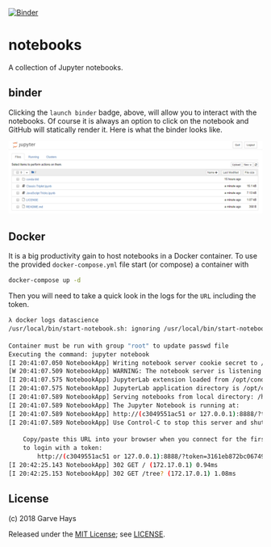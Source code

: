 [![Binder](https://mybinder.org/badge.svg)](https://mybinder.org/v2/gh/gkhays/notebooks/master)

# notebooks
A collection of Jupyter notebooks.

## binder
Clicking the `launch binder` badge, above, will allow you to interact with the notebooks. Of course it is always an option to click on the notebook and GitHub will statically render it. Here is what the binder looks like.

![binder](images/binder.png)

## Docker

It is a big productivity gain to host notebooks in a Docker container. To use the provided `docker-compose.yml` file start (or compose) a container with
```bash
docker-compose up -d
```
Then you will need to take a quick look in the logs for the `URL` including the token.
```bash
λ docker logs datascience
/usr/local/bin/start-notebook.sh: ignoring /usr/local/bin/start-notebook.d/*

Container must be run with group "root" to update passwd file
Executing the command: jupyter notebook
[I 20:41:07.050 NotebookApp] Writing notebook server cookie secret to /home/jovyan/.local/share/jupyter/runtime/notebook_cookie_secret
[W 20:41:07.509 NotebookApp] WARNING: The notebook server is listening on all IP addresses and not using encryption. This is not recommended.
[I 20:41:07.575 NotebookApp] JupyterLab extension loaded from /opt/conda/lib/python3.6/site-packages/jupyterlab
[I 20:41:07.575 NotebookApp] JupyterLab application directory is /opt/conda/share/jupyter/lab
[I 20:41:07.589 NotebookApp] Serving notebooks from local directory: /home/jovyan
[I 20:41:07.589 NotebookApp] The Jupyter Notebook is running at:
[I 20:41:07.589 NotebookApp] http://(c3049551ac51 or 127.0.0.1):8888/?token=3161eb872bc06749824b8e998cef6d572e440e254daf77e3
[I 20:41:07.589 NotebookApp] Use Control-C to stop this server and shut down all kernels (twice to skip confirmation).[C 20:41:07.589 NotebookApp]

    Copy/paste this URL into your browser when you connect for the first time,
    to login with a token:
        http://(c3049551ac51 or 127.0.0.1):8888/?token=3161eb872bc06749824b8e998cef6d572e440e254daf77e3
[I 20:42:25.143 NotebookApp] 302 GET / (172.17.0.1) 0.94ms
[I 20:42:25.153 NotebookApp] 302 GET /tree? (172.17.0.1) 1.08ms
```

## License
(c) 2018 Garve Hays

Released under the [MIT License](https://opensource.org/licenses/MIT); see [LICENSE](https://github.com/gkhays/notebooks/blob/master/LICENSE).
